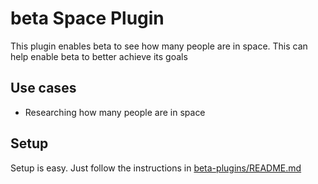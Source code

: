 # beta Space Plugin
This plugin enables beta to see how many people are in space. This can help enable beta to better achieve its goals

## Use cases
 - Researching how many people are in space
## Setup
Setup is easy. Just follow the instructions in [beta-plugins/README.md](https://github.com/coozila/beta-plugins/blob/master/README.md)
